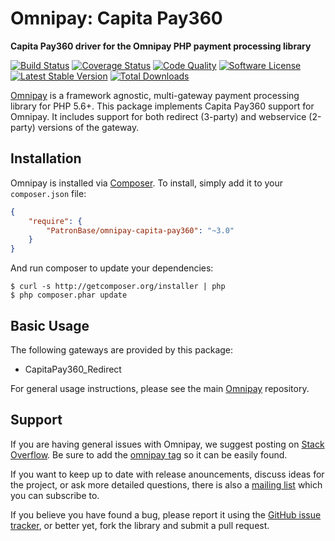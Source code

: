 # Omnipay: Capita Pay360

**Capita Pay360 driver for the Omnipay PHP payment processing library**

[![Build Status](https://travis-ci.org/PatronBase/omnipay-capita-pay360.png?branch=master)](https://travis-ci.org/PatronBase/omnipay-capita-pay360)
[![Coverage Status](https://img.shields.io/scrutinizer/coverage/g/PatronBase/omnipay-capita-pay360.svg?style=flat)](https://scrutinizer-ci.com/g/PatronBase/omnipay-capita-pay360/code-structure)
[![Code Quality](https://img.shields.io/scrutinizer/g/PatronBase/omnipay-capita-pay360.svg?style=flat)](https://scrutinizer-ci.com/g/PatronBase/omnipay-capita-pay360/?branch=master)
[![Software License](https://img.shields.io/badge/license-MIT-brightgreen.svg?style=flat)](LICENSE.md)
[![Latest Stable Version](https://poser.pugx.org/PatronBase/omnipay-capita-pay360/version.png)](https://packagist.org/packages/patronbase/omnipay-capita-pay360)
[![Total Downloads](https://poser.pugx.org/patronbase/omnipay-capita-pay360/d/total.png)](https://packagist.org/packages/patronbase/omnipay-capita-pay360)


[Omnipay](https://github.com/thephpleague/omnipay) is a framework agnostic, multi-gateway payment
processing library for PHP 5.6+. This package implements Capita Pay360 support for Omnipay. It includes
support for both redirect (3-party) and webservice (2-party) versions of the gateway.

## Installation

Omnipay is installed via [Composer](http://getcomposer.org/). To install, simply add it
to your `composer.json` file:

```json
{
    "require": {
        "PatronBase/omnipay-capita-pay360": "~3.0"
    }
}
```

And run composer to update your dependencies:

    $ curl -s http://getcomposer.org/installer | php
    $ php composer.phar update

## Basic Usage

The following gateways are provided by this package:

* CapitaPay360_Redirect

For general usage instructions, please see the main [Omnipay](https://github.com/thephpleague/omnipay)
repository.

## Support

If you are having general issues with Omnipay, we suggest posting on
[Stack Overflow](http://stackoverflow.com/). Be sure to add the
[omnipay tag](http://stackoverflow.com/questions/tagged/omnipay) so it can be easily found.

If you want to keep up to date with release anouncements, discuss ideas for the project,
or ask more detailed questions, there is also a [mailing list](https://groups.google.com/forum/#!forum/omnipay) which
you can subscribe to.

If you believe you have found a bug, please report it using the [GitHub issue tracker](https://github.com/PatronBase/omnipay-capita-pay360/issues),
or better yet, fork the library and submit a pull request.
